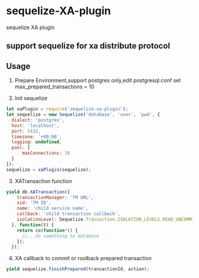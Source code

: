 # sequelize-XA-plugin
sequelize XA plugin

## support sequelize for xa distribute protocol

## Usage

1. Prepare Environment,support postgres only,edit postgresql.conf set max_prepared_transactions = 10

2. Init sequelize
  ```javascript
  let xaPlugin = require('sequelize-xa-plugin');
  let sequelize = new Sequelize('database', 'user', 'pwd', {
    dialect: 'postgres',
    host: 'localhost',
    port: 5432,
    timezone: '+00:00',
    logging: undefined,
    pool: {
        maxConnections: 10
    }
  });
  sequelize = xaPlugin(sequelize);
  ```
3. XATransaction function

  ```javascript
  yield db.XATransaction({
      transactionManager: 'TM URL',
      xid: 'TM ID',
      name: 'child service name',
      callback: 'child transaction callback',
      isolationLevel: Sequelize.Transaction.ISOLATION_LEVELS.READ_UNCOMMITTED
    }, function(t) {
      return co(function*() {
        //...do something to database
      });
    });
  ```
4. XA callback to commit or roolback prepared transaction

  ```javascript
  yield sequelize.finishPrepared(transactionId, action);
  ```
